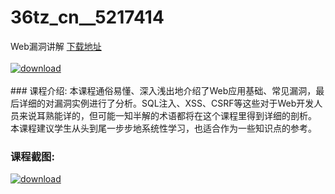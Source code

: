 # 36tz_cn__5217414
Web漏洞讲解
[下载地址](http://www.36tz.cn/article/5217414 "下载地址")
<br/></br>[![download](http://36tz.cn/muke_img/2021_01_1-13-300x192.png "下载地址")](http://www.36tz.cn/article/5217414 "下载地址")
<br/></br>### 课程介绍:
本课程通俗易懂、深入浅出地介绍了Web应用基础、常见漏洞，最后详细的对漏洞实例进行了分析。SQL注入、XSS、CSRF等这些对于Web开发人员来说耳熟能详的，但可能一知半解的术语都将在这个课程里得到详细的剖析。
本课程建议学生从头到尾一步步地系统性学习，也适合作为一些知识点的参考。

### 课程截图:
[![download](http://36tz.cn/muke_img/2021_01_2-17.png "下载地址")](http://www.36tz.cn/article/5217414 "下载地址")
